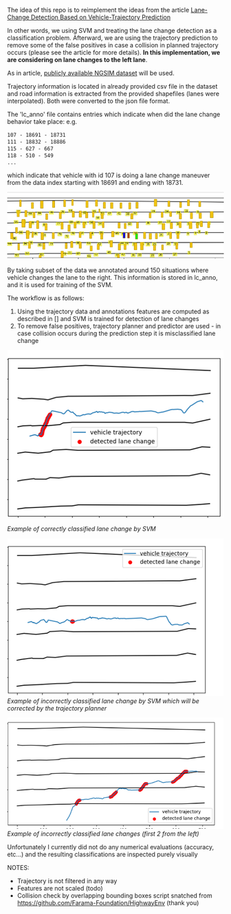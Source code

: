 The idea of this repo is to reimplement the ideas from the article
[Lane-Change Detection Based on Vehicle-Trajectory Prediction](https://ieeexplore.ieee.org/document/7835731)

In other words, we using SVM and treating the lane change detection as a classification problem. Afterward, we are using the trajectory prediction to remove some of the false positives in case a collision in planned trajectory occurs
(please see the article for more details). **In this implementation, we are considering on lane changes to the left lane**.

As in article, [publicly available NGSIM dataset](https://ops.fhwa.dot.gov/trafficanalysistools/ngsim.htm) will be used.

Trajectory information is located in already provided csv file in the dataset and road information is extracted
from the provided shapefiles (lanes were interpolated). Both were converted to the json
file format.

The 'lc_anno' file contains entries which indicate when did the lane change behavior take place:
e.g.

```
107 - 18691 - 18731
111 - 18832 - 18886
115 - 627 - 667
118 - 510 - 549
...
```
which indicate that vehicle with id 107 is doing a lane change maneuver from the data index starting with 18691 and ending with 18731.

![img.png](images/img.png)

By taking subset of the data we annotated around 150 situations where vehicle changes the lane
to the right. This information is stored in lc_anno, and it is used for training of the SVM.

The workflow is as follows:
1. Using the trajectory data and annotations features are computed as described in [] and SVM is trained for detection of lane changes
2. To remove false positives, trajectory planner and predictor are used - in case collision occurs during the prediction step it is misclassified lane change



![img_2.png](images/img_2.png)

_Example of correctly classified lane change by SVM_



![img_1.png](images/img_1.png)
_Example of incorrectly classified lane change by SVM which will be corrected by the trajectory planner_

![img_3.png](images/img_3.png)
_Example of incorrectly classified lane changes (first 2 from the left)_

Unfortunately I currently did not do any numerical evaluations (accuracy, etc...) and the resulting classifications are inspected purely visually


NOTES:
- Trajectory is not filtered in any way
- Features are not scaled (todo)
- Collision check by overlapping bounding boxes script snatched from https://github.com/Farama-Foundation/HighwayEnv (thank you)